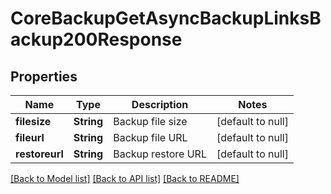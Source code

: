 # CoreBackupGetAsyncBackupLinksBackup200Response

## Properties

Name | Type | Description | Notes
------------ | ------------- | ------------- | -------------
**filesize** | **String** | Backup file size | [default to null]
**fileurl** | **String** | Backup file URL | [default to null]
**restoreurl** | **String** | Backup restore URL | [default to null]

[[Back to Model list]](../README.md#documentation-for-models) [[Back to API list]](../README.md#documentation-for-api-endpoints) [[Back to README]](../README.md)


